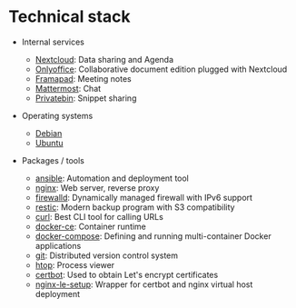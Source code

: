 # Technical stack

- Internal services
  - [Nextcloud](https://nextcloud.com): Data sharing and Agenda
  - [Onlyoffice](https://www.onlyoffice.com/): Collaborative document edition plugged with Nextcloud
  - [Framapad](https://framapad.org/): Meeting notes
  - [Mattermost](https://mattermost.org): Chat
  - [Privatebin](https://privatebin.info/): Snippet sharing

- Operating systems
  - [Debian](https://www.debian.org)
  - [Ubuntu](https://ubuntu.com)

- Packages / tools
  - [ansible](https://www.ansible.com/): Automation and deployment tool
  - [nginx](https://www.nginx.com): Web server, reverse proxy
  - [firewalld](https://firewalld.org/): Dynamically managed firewall with IPv6 support
  - [restic](https://restic.net): Modern backup program with S3 compatibility
  - [curl](https://curl.se): Best CLI tool for calling URLs
  - [docker-ce](https://www.docker.com/products/container-runtime): Container runtime
  - [docker-compose](https://docs.docker.com/compose): Defining and running multi-container Docker applications
  - [git](https://git-scm.com): Distributed version control system
  - [htop](https://htop.dev): Process viewer
  - [certbot](https://certbot.eff.org/): Used to obtain Let's encrypt certificates
  - [nginx-le-setup](https://github.com/alpha14/nginx-le-setup): Wrapper for certbot and nginx virtual host deployment
